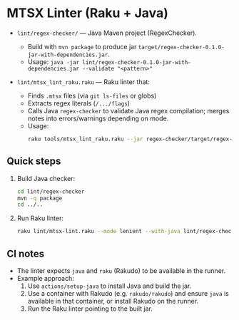 # MTSX Linter (Raku + Java)

- `lint/regex-checker/` — Java Maven project (RegexChecker).
  - Build with `mvn package` to produce jar `target/regex-checker-0.1.0-jar-with-dependencies.jar`.
  - Usage: `java -jar lint/regex-checker-0.1.0-jar-with-dependencies.jar --validate "<pattern>"`

- `lint/mtsx_lint_raku.raku` — Raku linter that:
  - Finds `.mtsx` files (via `git ls-files` or globs)
  - Extracts regex literals (`/.../flags`)
  - Calls Java `regex-checker` to validate Java regex compilation; merges notes into errors/warnings depending on mode.
  - Usage:
    ```bash
    raku tools/mtsx_lint_raku.raku --jar regex-checker/target/regex-checker-0.1.0-jar-with-dependencies.jar --mode strict --json
    ```

## Quick steps

1. Build Java checker:
   ```bash
   cd lint/regex-checker
   mvn -q package
   cd ../..
   ```

2. Run Raku linter:
   ```bash
   raku lint/mtsx-lint.raku --mode lenient --with-java lint/regex-checker/target/regex-checker-0.1.0-jar-with-dependencies.jar --json > lint-result.json
   ```

## CI notes

- The linter expects `java` and `raku` (Rakudo) to be available in the runner.
- Example approach:
  1. Use `actions/setup-java` to install Java and build the jar.
  2. Use a container with Rakudo (e.g. `rakudo/rakudo`) and ensure `java` is available in that container, or install Rakudo on the runner.
  3. Run the Raku linter pointing to the built jar.
